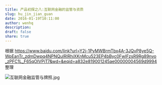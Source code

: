 ```yaml
---
title: 产品初探之八:互联网金融的监管与资质
slug: hu_jin_jian_guan
date: 2016-01-19T10:11:00
author: wenhq
description: 
draft: false
share: true
---
```


根据 https://www.baidu.com/link?url=Y2j-1PyMWBrmTbx4A-3JQvP8ye5Q-WpEanTr_zdmDwpq4NPNQulRIRhiXKnMcu523EP4bByc0FwIFzsR9Rg89nvo_zPFC1L_F65qOIVPiT7&wd=&eqid=a832e819001245ae00000004569d9994 整理

![互联网金融监管与牌照.jpg](http://upload-images.jianshu.io/upload_images/30140-56b8656abc430337.jpg?imageMogr2/auto-orient/strip%7CimageView2/2/w/1240)